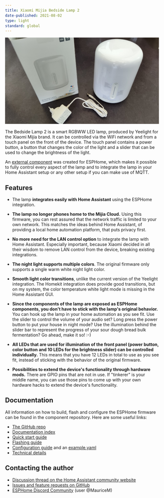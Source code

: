 ```yaml
---
title: Xiaomi Mijia Bedside Lamp 2
date-published: 2021-08-02
type: light
standard: global
---
```


![Product Image](Xiaomi_Mijia_Bedside_Lamp_2.jpg "Product Image")

The Bedside Lamp 2 is a smart RGBWW LED lamp, produced by Yeelight for the Xiaomi Mijia brand. It can be controlled via the WiFi network and from a touch panel on the front of the device. The touch panel contains a power button, a button that changes the color of the light and a slider that can be used to change the brightness of the light.

An [external component](https://github.com/mmakaay/esphome-xiaomi_bslamp2) was created for ESPHome, which makes it possible to fully control every aspect of the lamp and to integrate the lamp in your Home Assistant setup or any other setup if you can make use of MQTT.

## Features

* The lamp **integrates easily with Home Assistant** using the ESPHome integration.

* **The lamp no longer phones home to the Mijia Cloud.** Using this firmware, you can rest assured
  that the network traffic is limited to your own network. This matches the ideas behind Home
  Assistant, of providing a local home automation platform, that puts privacy first.

* **No more need for the LAN control option** to integrate the lamp with Home Assistant. Especially
  important, because Xiaomi decided in all their wisdom to remove LAN control from the device,
  breaking existing integrations.

* **The night light supports multiple colors**. The original firmware only supports a single warm
  white night light color.

* **Smooth light color transitions**, unlike the current version of the Yeelight integration. The
  Homekit integration does provide good transitions, but on my system, the color temperature white
  light mode is missing in the Home Assistant GUI.

* **Since the components of the lamp are exposed as ESPHome components, you don't have to stick with
  the lamp's original behavior.** You can hook up the lamp in your home automation as you see fit.
  Use the slider to control the volume of your audio set? Long press the power button to put your
  house in night mode? Use the illumination behind the slider bar to represent the progress of your
  sour dough bread bulk fermentation? Go ahead, make it so! :-)

* **All LEDs that are used for illumination of the front panel (power button, color button and
  10 LEDs for the brightness slider) can be controlled individually.** This means that you have
  12 LEDs in total to use as you see fit, instead of sticking with the behavior of the original
  firmware.

* **Possibilities to extend the device's functionality through hardware mods.** There are GPIO pins
  that are not in use. If "tinkerer" is your middle name, you can use those pins to come up with
  your own hardware hacks to extend the device's functionality. 

## Documentation

All information on how to build, flash and configure the ESPHome firmware can be found in the component repository. Here are some useful links:

* [The GitHub repo](https://github.com/mmakaay/esphome-xiaomi_bslamp2)
* [Documentation index](https://github.com/mmakaay/esphome-xiaomi_bslamp2/blob/main/README.md)
* [Quick start guide](https://github.com/mmakaay/esphome-xiaomi_bslamp2/blob/main/README.md#quick-start-guide)
* [Flashing guide](https://github.com/mmakaay/esphome-xiaomi_bslamp2/blob/main/doc/flashing.md)
* [Configuration guide]() and an [example.yaml]()
* [Technical details](https://github.com/mmakaay/esphome-xiaomi_bslamp2/blob/main/doc/technical_details.md)

## Contacting the author

* [Discussion thread on the Home Assistant community website](https://community.home-assistant.io/t/custom-firmware-esphome-xiaomi-bslamp2/284406)
* [Issues and feature requests on GitHub](https://github.com/mmakaay/esphome-xiaomi_bslamp2/issues)
* [ESPHome Discord Community](https://discord.gg/KhAMKrd) (user @MauriceM)
